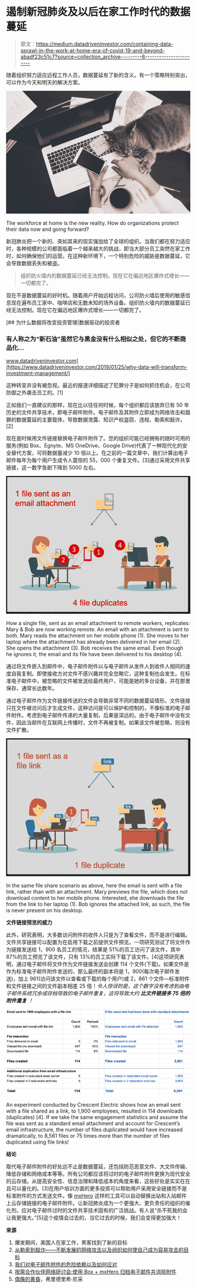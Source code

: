 # 遏制新冠肺炎及以后在家工作时代的数据蔓延

> 原文：<https://medium.datadriveninvestor.com/containing-data-sprawl-in-the-work-at-home-era-of-covid-19-and-beyond-abadf23c51c7?source=collection_archive---------6----------------------->

随着组织努力适应远程工作人员，数据蔓延有了新的含义。有一个策略特别突出，可以作为今天和明天的解决方案。

![](img/ecdce4102706b1ff8251ab7b15a83d82.png)

The workforce at home is the new reality. How do organizations protect their data now and going forward?

新冠肺炎把一个新的、突如其来的现实强加给了全球的组织。当我们都在努力适应时，各种规模的公司都面临着一个越来越大的挑战，即当大部分员工突然在家工作时，如何确保他们的运营。在这种新环境下，一个特别危险的威胁是数据蔓延，它会导致数据丢失和被盗。

> 组织防火墙内的数据蔓延已经无法控制。现在它在偏远地区爆炸式增长——一切都完了。

现在不是数据蔓延的好时机。随着用户开始远程访问，公司防火墙后使用的敏感信息现在遍布员工家中、咖啡店和无数未知的场外设备。组织防火墙内的数据蔓延已经无法控制。现在它在偏远地区爆炸式增长——一切都完了。

[](https://www.datadriveninvestor.com/2019/01/25/why-data-will-transform-investment-management/) [## 为什么数据将改变投资管理|数据驱动的投资者

### 有人称之为“新石油”虽然它与黑金没有什么相似之处，但它的不断商品化…

www.datadriveninvestor.com](https://www.datadriveninvestor.com/2019/01/25/why-data-will-transform-investment-management/) 

这种转变并没有被忽视。最近的报道详细描述了犯罪分子是如何抓住机会，在公司防御之外袭击员工的。[1]

正如我们一直建议的那样，现在比以往任何时候，每个组织都应该放弃已有 50 年历史的文件共享技术，即电子邮件附件。电子邮件及其附件立即成为网络攻击和猖獗的数据蔓延的主要载体，导致数据泄露、知识产权盗窃、违规、勒索和敲诈。[2]

现在是时候用文件链接替换电子邮件附件了。您的组织可能已经拥有的随时可用的服务(例如 Box、Egnyte、MS OneDrive、Google Drive)代表了一种现代化的安全替代方案，可将数据量减少 10 倍以上。在之前的一篇文章中，我们计算出电子邮件每年为每个用户生成令人震惊的 55，000 个重复文件。[3]通过采用文件共享链接，这一数字急剧下降到 5000 左右。

![](img/56f7af6d98911268ba43d438fb87c558.png)

How a single file, sent as an email attachment to remote workers, replicates: Mary & Bob are now working remote. An email with an attachment is sent to both. Mary reads the attachment on her mobile phone (1). She moves to her laptop where the attachment has already been delivered in her email (2). She opens the attachment (3). Bob receives the same email. Even though he ignores it, the email and its file have been delivered to his desktop (4).

通过将文件嵌入到邮件中，电子邮件附件以与电子邮件从发件人到收件人相同的速度自我复制。即使接收方对文件不感兴趣并完全忽略它，这种复制也会发生。在标准电子邮件中，被忽略的文件被发送给最终用户，可能是她的多台设备，并在那里保存，通常长达数年。

通过电子邮件作为文件链接传送的文件会导致非常不同的数据蔓延情形。文件链接只在文件被访问后才生成文件，这种访问是可以保护和控制的，不像标准的电子邮件附件。考虑到电子邮件传递的大量复制，后果是深远的。由于电子邮件中没有文件，因此当邮件在互联网上传播时，文件不再被复制。如果该文件被忽略，则没有文件扩散。

![](img/343e1787cd87ef41b34bae8b4425335d.png)

In the same file share scenario as above, here the email is sent with a file link, rather than with an attachment. Mary previews the file, which does not download content to her mobile phone. Interested, she downloads the file from the link to her laptop (1). Bob ignores the attached link, as such, the file is never present on his desktop.

**文件链接预览的威力**

此外，研究表明，大多数访问附件的收件人只是为了查看文件，而不是进行编辑。文件共享链接可以配置为在启用下载之前提供文件预览。一项研究测试了将文件作为链接发送给 1，900 名员工的情况，结果是 51%的员工访问了该文件，其中 87%的员工预览了该文件，只有 13%的员工实际下载了该文件。[4]这项研究表明，通过电子邮件将文件作为文件链接发送会创建 114 个文件(下载)。如果文件是作为标准电子邮件附件发送的，那么最终的副本将是 1，900(每次电子邮件发送)，加上 961(访问该文件以查看或下载的每个用户)或 2，861 个文件—标准附件和文件链接之间的文件副本相差 25 倍！*令人惊讶的是，这个数字没有考虑到由电子邮件系统冗余或存档导致的电子邮件重复，这将导致大约* ***比文件链接多 75 倍的附件重复*** *！*

![](img/d81db0ecefbf27e6300da7d52425cd66.png)

An experiment conducted by Crescent Electric shows how an email sent with a file shared as a link, to 1,900 employees, resulted in 114 downloads (duplicates) [4]. If we take the same engagement statistics and assume the file was sent as a standard email attachment and account for Crescent’s email infrastructure, the number of files duplicated would have increased dramatically, to 8,561 files or 75 times more than the number of files duplicated using file links!

**结论**

取代电子邮件附件的好处远不止是数据蔓延，还包括防范恶意文件、大文件传输、降低存储和网络成本等等。所有公司都应该将过时的电子邮件附件更换为现代安全的云存储。从提高安全性、信息治理和降低成本的角度来看，这些好处是实实在在且可以量化的。[3]在用户培训方面的更多投资可以帮助用户采用安全链接而不是标准附件的方式发送文件。像 [mxHero](https://www.mxhero.com/) 这样的工具可以自动替换出站和入站邮件上云存储链接的电子邮件附件。让新冠肺炎成为一个更强大、更负责任的组织的催化剂，应对电子邮件过时的文件共享技术固有的广泛挑战。有人说“杀不死我的会让我更强大。”[5]这个疫情会过去的，当它过去的时候，我们会变得更加强大！

**来源**

1.  爆发期间，美国人在家工作，黑客找到了新的目标
2.  [从勒索到敲诈——不断发展的网络攻击以及组织如何使自己成为容易攻击的目标](https://medium.com/datadriveninvestor/extortion-to-blackmail-the-evolving-cyberattack-how-organizations-make-themselves-easy-targets-84b361bb1aba)
3.  [我们对电子邮件附件的危险依赖以及如何应对](https://medium.com/datadriveninvestor/why-we-cant-secure-our-data-with-business-as-usual-b4d13bfcf7d3)
4.  [按需合作伙伴网络研讨会:使用 Box + mxHero 归档电子邮件并消除附件](https://event.on24.com/eventRegistration/EventLobbyServlet?target=reg20.jsp&partnerref=70132000001D76v_OD&eventid=1130395&sessionid=1&key=1D58D67D3B01E8623E5DD869359C465F&regTag=&sourcepage=register)
5.  [偶像的黄昏](https://en.wikipedia.org/wiki/Twilight_of_the_Idols)，弗里德里希·尼采